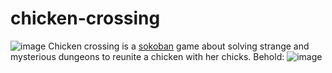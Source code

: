 # chicken-crossing
![image](https://user-images.githubusercontent.com/84760072/187482587-ab5f1a3c-266c-480c-ab81-4ee6cae9270d.png)
Chicken crossing is a [sokoban](https://en.wikipedia.org/wiki/Sokoban) game about solving strange and mysterious dungeons to reunite a chicken with her chicks.
Behold:
![image](https://user-images.githubusercontent.com/84760072/187483330-662b5c9c-e87a-4d10-92cd-6124d8819e89.png)
